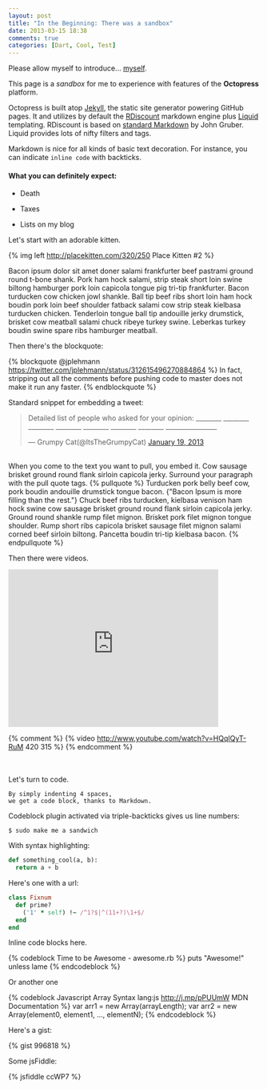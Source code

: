```yaml
---
layout: post
title: "In the Beginning: There was a sandbox"
date: 2013-03-15 18:38
comments: true
categories: [Dart, Cool, Test]
---
```


Please allow myself to introduce... [myself][v1].

[v1]: http://www.youtube.com/watch?v=67E42LQsU24

<!-- more -->

This page is a *sandbox* for me to experience with features of the **Octopress** platform.

Octopress is built atop [Jekyll], the static site generator powering GitHub pages. It and utilizes by default the [RDiscount] markdown engine plus [Liquid] templating. RDiscount is based on [standard Markdown][md] by John Gruber. Liquid provides lots of nifty filters and tags.

Markdown is nice for all kinds of basic text decoration. For instance, you can indicate `inline code` with backticks.

#### What you can definitely expect:

* Death
* Taxes
* Lists on my blog

   [Jekyll]: https://github.com/mojombo/jekyll
   [RDiscount]: https://github.com/rtomayko/rdiscount
   [Liquid]: https://github.com/shopify/liquid/wiki/liquid-for-designers
   [md]: http://daringfireball.net/projects/markdown/syntax

Let's start with an adorable kitten.

{% img left http://placekitten.com/320/250 Place Kitten #2 %}

Bacon ipsum dolor sit amet doner salami frankfurter beef pastrami ground round t-bone shank. Pork ham hock salami, strip steak short loin swine biltong hamburger pork loin capicola tongue pig tri-tip frankfurter. Bacon turducken cow chicken jowl shankle. Ball tip beef ribs short loin ham hock boudin pork loin beef shoulder fatback salami cow strip steak kielbasa turducken chicken. Tenderloin tongue ball tip andouille jerky drumstick, brisket cow meatball salami chuck ribeye turkey swine. Leberkas turkey boudin swine spare ribs hamburger meatball.

Then there's the blockquote:

{% blockquote @jplehmann https://twitter.com/jplehmann/status/312615496270884864 %}
In fact, stripping out all the comments before pushing code to master does not make it run any faster.  {% endblockquote %}

Standard snippet for embedding a tweet: 

<blockquote class="twitter-tweet"><p>Detailed list of people who asked for your opinion: ________ ________ ________ ________ ________ ________ ________ ________________</p>&mdash; Grumpy Cat(@ItsTheGrumpyCat) <a href="https://twitter.com/ItsTheGrumpyCat/status/292462511922479104">January 19, 2013</a></blockquote>
<script async src="//platform.twitter.com/widgets.js" charset="utf-8"></script>

<br>
When you come to the text you want to pull, you embed it. Cow sausage brisket ground round flank sirloin capicola jerky.  Surround your paragraph with the pull quote tags. {% pullquote %}   Turducken pork belly beef cow, pork boudin andouille drumstick tongue bacon. {"Bacon Ipsum is more filling than the rest."}  Chuck beef ribs turducken, kielbasa venison ham hock swine cow sausage brisket ground round flank sirloin capicola jerky.  Ground round shankle rump filet mignon. Brisket pork filet mignon tongue shoulder.  Rump short ribs capicola brisket sausage filet mignon salami corned beef sirloin biltong. Pancetta boudin tri-tip kielbasa bacon.
{% endpullquote %}

Then there were videos.

<iframe width="420" height="315" src="http://www.youtube.com/embed/HQqIQyT-RuM?rel=0&start=48" frameborder="0" allowfullscreen></iframe>

{% comment %}
{% video http://www.youtube.com/watch?v=HQqIQyT-RuM 420 315 %}
{% endcomment %}

<br><br>
Let's turn to code.

    By simply indenting 4 spaces,
    we get a code block, thanks to Markdown.

Codeblock plugin activated via triple-backticks gives us line numbers:
```
$ sudo make me a sandwich
```

With syntax highlighting:
``` python
def something_cool(a, b):
  return a + b
```

Here's one with a url:

``` ruby Discover if a number is prime http://www.noulakaz.net/weblog/2007/03/18/a-regular-expression-to-check-for-prime-numbers/ Source Article
class Fixnum
  def prime?
    ('1' * self) !~ /^1?$|^(11+?)\1+$/
  end
end
```

Inline code blocks here.

{% codeblock Time to be Awesome - awesome.rb %}
puts "Awesome!" unless lame
{% endcodeblock %}

Or another one

{% codeblock Javascript Array Syntax lang:js http://j.mp/pPUUmW MDN Documentation %}
var arr1 = new Array(arrayLength);
var arr2 = new Array(element0, element1, ..., elementN);
{% endcodeblock %}

Here's a gist:

{% gist 996818 %}

Some jsFiddle:

{% jsfiddle ccWP7 %}




